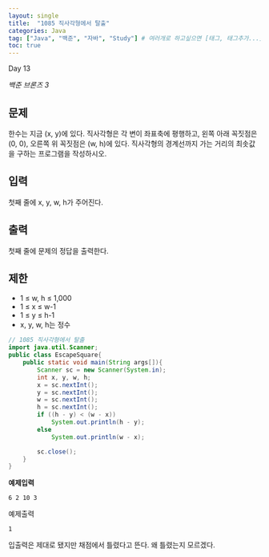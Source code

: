 ```yaml
---
layout: single
title:  "1085 직사각형에서 탈출"
categories: Java
tag: ["Java", "백준", "자바", "Study"] # 여러개로 하고싶으면 [태그, 태그추가...]
toc: true
---
```


Day 13

*백준 브론즈 3*





## 문제

한수는 지금 (x, y)에 있다. 직사각형은 각 변이 좌표축에 평행하고, 왼쪽 아래 꼭짓점은 (0, 0), 오른쪽 위 꼭짓점은 (w, h)에 있다. 직사각형의 경계선까지 가는 거리의 최솟값을 구하는 프로그램을 작성하시오.

## 입력

첫째 줄에 x, y, w, h가 주어진다.

## 출력

첫째 줄에 문제의 정답을 출력한다.

## 제한

- 1 ≤ w, h ≤ 1,000
- 1 ≤ x ≤ w-1
- 1 ≤ y ≤ h-1
- x, y, w, h는 정수





```java
// 1085 직사각형에서 탈출
import java.util.Scanner;
public class EscapeSquare{
    public static void main(String args[]){
        Scanner sc = new Scanner(System.in);
        int x, y, w, h;
        x = sc.nextInt();
        y = sc.nextInt();
        w = sc.nextInt();
        h = sc.nextInt();
        if ((h - y) < (w - x))
            System.out.println(h - y);
        else 
            System.out.println(w - x);

        sc.close();
    }
}
```





**예제입력** 

```
6 2 10 3
```

예제출력 

```
1
```





입출력은 제대로 됐지만 채점에서 틀렸다고 뜬다. 왜 틀렸는지 모르겠다.



